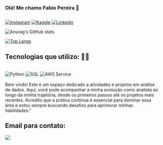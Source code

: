 ### Olá! Me chamo Fabio Pereira 👋
##
[![Instagram](https://img.shields.io/badge/Instagram-E4405F?style=for-the-badge&logo=instagram&logoColor=white)](https://www.instagram.com/7Fabio7Pereira7/)
[![Kaggle](https://img.shields.io/badge/Kaggle-20BEFF?style=for-the-badge&logo=Kaggle&logoColor=white)](https://www.kaggle.com/FabioPereira445 )
[![Linkedin](https://img.shields.io/badge/LinkedIn-0077B5?style=for-the-badge&logo=linkedin&logoColor=white)](https://www.linkedin.com/in/fabio--pereira/)

![Anurag's GitHub stats](https://github-readme-stats.vercel.app/api?username=FabioPereira445&show_icons=true&theme=merko)

[![Top Langs](https://github-readme-stats.vercel.app/api/top-langs/?username=FabioPereira445&layout=compact)](https://github.com/FabioPereira445/github-readme-stats)

## Tecnologias que utilizo: 🧑‍💻


<div style="display: inline_block"><br/>
  <img align="center" alt="Python" src="https://img.shields.io/badge/Python-14354C?style=for-the-badge&logo=python&logoColor=white"/>
  <img align="center" alt="SQL" src="https://img.shields.io/badge/MySQL-00000F?style=for-the-badge&logo=mysql&logoColor=white"/>
  <img align="center" alt="AWS Service" src="https://img.shields.io/badge/Amazon_AWS-FF9900?style=for-the-badge&logo=amazonaws&logoColor=white"/>
  
 
  
          
</div><br/>
Bem vindo!
Este é um espaço dedicado a atividades e projetos em análise de dados. Aqui, você pode acompanhar a minha evolução como analista ao longo da minha trajetória, desde os primeiros passos até os projetos mais recentes.
Acredito que a prática contínua é essencial para dominar essa área e estou sempre buscando desafios para aprimorar minhas habilidades."

## Email para contato:

[![](https://img.shields.io/badge/Gmail-D14836?style=for-the-badge&logo=gmail&logoColor=white)](fabioalves.js15@gmail.com)
